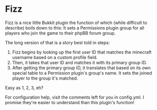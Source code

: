 Fizz
====

Fizz is a nice little Bukkit plugin the function of which (while difficult to describe) boils down to this: It sets a Permissions plugin group for all players who join the game to their phpBB forum group.

The long version of that is a story best told in steps:

1. Fizz begins by looking up the first user ID that matches the minecraft username based on a custom profile field.
2. Then, it takes that user ID and matches it with its primary group ID.
3. After getting the primary group ID, it translates that based on its own special table to a Permission plugin's group's name. It sets the joined player to the group it's matched.

Easy as 1, 2, 3, eh?

For configuration help, visit the comments left for you in config.yml. I promise they're easier to understand than this plugin's function!
